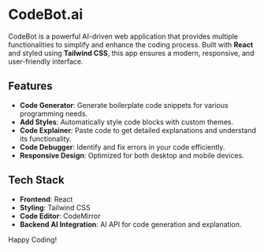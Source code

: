 # CodeBot.ai

CodeBot is a powerful AI-driven web application that provides multiple functionalities to simplify and enhance the coding process. Built with **React** and styled using **Tailwind CSS**, this app ensures a modern, responsive, and user-friendly interface.

## Features

- **Code Generator**: Generate boilerplate code snippets for various programming needs.
- **Add Styles**: Automatically style code blocks with custom themes.
- **Code Explainer**: Paste code to get detailed explanations and understand its functionality.
- **Code Debugger**: Identify and fix errors in your code efficiently.
- **Responsive Design**: Optimized for both desktop and mobile devices.

## Tech Stack

- **Frontend**: React
- **Styling**: Tailwind CSS
- **Code Editor**: CodeMirror
- **Backend AI Integration**:  AI API for code generation and explanation.



Happy Coding!
